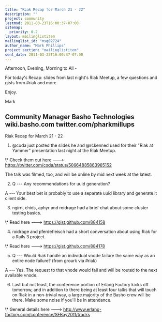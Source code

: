 ```yaml
---
title: "Riak Recap for March 21 - 22"
description: ""
project: community
lastmod: 2011-03-23T16:00:37-07:00
sitemap:
  priority: 0.2
layout: mailinglistitem
mailinglist_id: "msg02724"
author_name: "Mark Phillips"
project_section: "mailinglistitem"
sent_date: 2011-03-23T16:00:37-07:00
---
```



Afternoon, Evening, Morning to All -

For today's Recap: slides from last night's Riak Meetup, a few
questions and gists from #riak and more.

Enjoy.

Mark

Community Manager
Basho Technologies
wiki.basho.com
twitter.com/pharkmillups
----

Riak Recap for March 21 - 22

1) @coda just posted the slides he and @rckenned used for their "Riak
at Yammer" presentation last night at the Riak Meetup.

\\* Check them out here ---&gt; https://twitter.com/coda/status/50664885863985152

The talk was filmed, too, and will be online by mid next week at the latest.

2) Q --- Any recommendations for uuid generation?

 A --- Your best bet is probably to use a separate uuid library and
generate it client side.

3) ngirn, chids, aphyr and roidrage had a brief chat about some
cluster testing basics.

\\* Read here ---&gt; https://gist.github.com/884158

4) roidrage and pferdefleisch had a short conversation about using
Riak for a Rails 3 project.

\\* Read here ---&gt; https://gist.github.com/884178

5) Q --- Would Riak handle an individual vnode failure the same way as
an entire node failure? (from grourk via #riak)

 A --- Yes. The request to that vnode would fail and will be routed
to the next available vnode.

6) Last but not least, the conference portion of Erlang Factory kicks
off tomorrow, and in addition to there being at least four talks that
will touch on Riak in a non-trivial way, a large majority of the Basho
crew will be there. Make some noise if you'll be in attendance.

\\* General details here ---&gt;
http://www.erlang-factory.com/conference/SFBay2011/tracks

